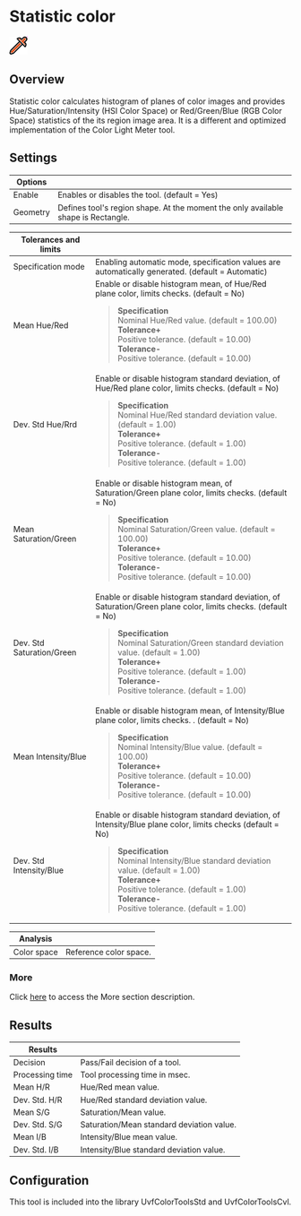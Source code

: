 Statistic color
===============


![](../../../../img/x_Graphics/Tools/UvfColorToolsStdStatisticsColor-0.png)


Overview
--------


Statistic color calculates histogram of planes of color images and provides Hue/Saturation/Intensity (HSI Color Space) or Red/Green/Blue (RGB Color Space) statistics of the its region image area. It is a different and optimized implementation of the Color Light Meter tool.


Settings
--------





| Options | |
| --- | --- |
| Enable | Enables or disables the tool. (default = Yes) |
| Geometry | Defines tool's region shape. At the moment the only available shape is Rectangle.   | Circle | Circular shape. | | --- | --- | | General rectangle (default) | Rectangular shape. | | Annulus | Annulus shape. | | General polygon | General polygon shape. | |





| Tolerances and limits | |
| --- | --- |
| Specification mode | Enabling automatic mode, specification values are automatically generated. (default = Automatic) |
| Mean Hue/Red | Enable or disable histogram mean, of Hue/Red plane color, limits checks. (default = No)<blockquote> **Specification**<br>Nominal Hue/Red value. (default = 100.00)<br>  **Tolerance+**<br>Positive tolerance. (default = 10.00)<br>  **Tolerance-**<br>Positive tolerance. (default = 10.00)<br> </blockquote> |
| Dev. Std Hue/Rrd | Enable or disable histogram standard deviation, of Hue/Red plane color, limits checks. (default = No)<blockquote> **Specification**<br>Nominal Hue/Red standard deviation value. (default = 1.00)<br>  **Tolerance+**<br>Positive tolerance. (default = 1.00)<br>  **Tolerance-**<br>Positive tolerance. (default = 1.00)<br> </blockquote> |
| Mean Saturation/Green | Enable or disable histogram mean, of Saturation/Green plane color, limits checks. (default = No)<blockquote> **Specification**<br>Nominal Saturation/Green value. (default = 100.00)<br>  **Tolerance+**<br>Positive tolerance. (default = 10.00)<br>  **Tolerance-**<br>Positive tolerance. (default = 10.00)<br> </blockquote> |
| Dev. Std Saturation/Green | Enable or disable histogram standard deviation, of Saturation/Green plane color, limits checks. (default = No)<blockquote> **Specification**<br>Nominal Saturation/Green standard deviation value. (default = 1.00)<br>  **Tolerance+**<br>Positive tolerance. (default = 1.00)<br>  **Tolerance-**<br>Positive tolerance. (default = 1.00)<br> </blockquote> |
| Mean Intensity/Blue | Enable or disable histogram mean, of Intensity/Blue plane color, limits checks. . (default = No)<blockquote> **Specification**<br>Nominal Intensity/Blue value. (default = 100.00)<br>  **Tolerance+**<br>Positive tolerance. (default = 10.00)<br>  **Tolerance-**<br>Positive tolerance. (default = 10.00)<br> </blockquote> |
| Dev. Std Intensity/Blue | Enable or disable histogram standard deviation, of Intensity/Blue plane color, limits checks (default = No)<blockquote> **Specification**<br>Nominal Intensity/Blue standard deviation value. (default = 1.00)<br>  **Tolerance+**<br>Positive tolerance. (default = 1.00)<br>  **Tolerance-**<br>Positive tolerance. (default = 1.00)<br> </blockquote> |





| Analysis | |
| --- | --- |
| Color space | Reference color space.   | HSI (default) | Hue-Saturation-Intensity color space. | | --- | --- | | RGB | Red-Green-Blue color space. | |


### More


Click [here](../../../Windows/dialog_settings.md) to access the More section description.


Results
-------






| Results | |
| --- | --- |
| Decision | Pass/Fail decision of a tool. |
| Processing time | Tool processing time in msec. |
| Mean H/R | Hue/Red mean value. |
| Dev. Std. H/R | Hue/Red standard deviation value. |
| Mean S/G | Saturation/Mean value. |
| Dev. Std. S/G | Saturation/Mean standard deviation value. |
| Mean I/B | Intensity/Blue mean value. |
| Dev. Std. I/B | Intensity/Blue standard deviation value. |


Configuration
-------------


This tool is included into the library UvfColorToolsStd and UvfColorToolsCvl.



